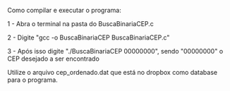 Como compilar e executar o programa:

1 - Abra o terminal na pasta do BuscaBinariaCEP.c

2 - Digite "gcc -o BuscaBinariaCEP BuscaBinariaCEP.c"

3 - Após isso digite "./BuscaBinariaCEP 00000000", sendo "00000000" o CEP desejado a ser encontrado

Utilize o arquivo cep_ordenado.dat que está no dropbox como database para o programa.
